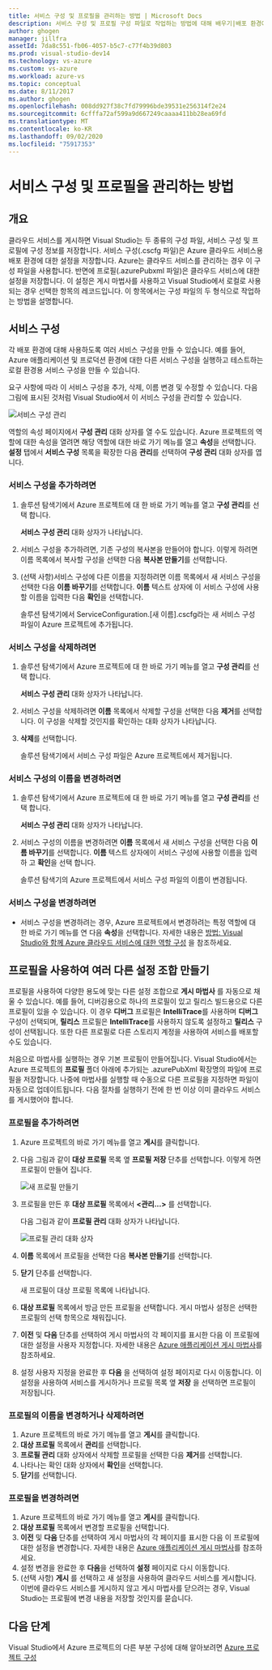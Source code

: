 ```yaml
---
title: 서비스 구성 및 프로필을 관리하는 방법 | Microsoft Docs
description: 서비스 구성 및 프로필 구성 파일로 작업하는 방법에 대해 배우기|배포 환경에 대한 설정을 저장하고 클라우드 서비스에 대한 설정을 게시합니다.
author: ghogen
manager: jillfra
assetId: 7da8c551-fb06-4057-b5c7-c77f4b39d803
ms.prod: visual-studio-dev14
ms.technology: vs-azure
ms.custom: vs-azure
ms.workload: azure-vs
ms.topic: conceptual
ms.date: 8/11/2017
ms.author: ghogen
ms.openlocfilehash: 008dd927f38c7fd79996bde39531e256314f2e24
ms.sourcegitcommit: 6cfffa72af599a9d667249caaaa411bb28ea69fd
ms.translationtype: MT
ms.contentlocale: ko-KR
ms.lasthandoff: 09/02/2020
ms.locfileid: "75917353"
---
```

# <a name="how-to-manage-service-configurations-and-profiles"></a>서비스 구성 및 프로필을 관리하는 방법
## <a name="overview"></a>개요
클라우드 서비스를 게시하면 Visual Studio는 두 종류의 구성 파일, 서비스 구성 및 프로필에 구성 정보를 저장합니다. 서비스 구성(.cscfg 파일)은 Azure 클라우드 서비스용 배포 환경에 대한 설정을 저장합니다. Azure는 클라우드 서비스를 관리하는 경우 이 구성 파일을 사용합니다. 반면에 프로필(.azurePubxml 파일)은 클라우드 서비스에 대한 설정을 저장합니다. 이 설정은 게시 마법사를 사용하고 Visual Studio에서 로컬로 사용되는 경우 선택한 항목의 레코드입니다. 이 항목에서는 구성 파일의 두 형식으로 작업하는 방법을 설명합니다.

## <a name="service-configurations"></a>서비스 구성
각 배포 환경에 대해 사용하도록 여러 서비스 구성을 만들 수 있습니다. 예를 들어, Azure 애플리케이션 및 프로덕션 환경에 대한 다른 서비스 구성을 실행하고 테스트하는 로컬 환경용 서비스 구성을 만들 수 있습니다.

요구 사항에 따라 이 서비스 구성을 추가, 삭제, 이름 변경 및 수정할 수 있습니다. 다음 그림에 표시된 것처럼 Visual Studio에서 이 서비스 구성을 관리할 수 있습니다.

![서비스 구성 관리](./media/vs-azure-tools-service-configurations-and-profiles-how-to-manage/manage-service-config.png)

역할의 속성 페이지에서 **구성 관리** 대화 상자를 열 수도 있습니다. Azure 프로젝트의 역할에 대한 속성을 열려면 해당 역할에 대한 바로 가기 메뉴를 열고 **속성**을 선택합니다. **설정** 탭에서 **서비스 구성** 목록을 확장한 다음 **관리**를 선택하여 **구성 관리** 대화 상자를 엽니다.

### <a name="to-add-a-service-configuration"></a>서비스 구성을 추가하려면
1. 솔루션 탐색기에서 Azure 프로젝트에 대 한 바로 가기 메뉴를 열고 **구성 관리**를 선택 합니다.
   
    **서비스 구성 관리** 대화 상자가 나타납니다.
2. 서비스 구성을 추가하려면, 기존 구성의 복사본을 만들어야 합니다. 이렇게 하려면 이름 목록에서 복사할 구성을 선택한 다음 **복사본 만들기**를 선택합니다.
3. (선택 사항)서비스 구성에 다른 이름을 지정하려면 이름 목록에서 새 서비스 구성을 선택한 다음 **이름 바꾸기**를 선택합니다. **이름** 텍스트 상자에 이 서비스 구성에 사용할 이름을 입력한 다음 **확인**을 선택합니다.
   
    솔루션 탐색기에서 ServiceConfiguration.[새 이름].cscfg라는 새 서비스 구성 파일이 Azure 프로젝트에 추가됩니다.

### <a name="to-delete-a-service-configuration"></a>서비스 구성을 삭제하려면
1. 솔루션 탐색기에서 Azure 프로젝트에 대 한 바로 가기 메뉴를 열고 **구성 관리**를 선택 합니다.
   
    **서비스 구성 관리** 대화 상자가 나타납니다.
2. 서비스 구성을 삭제하려면 **이름** 목록에서 삭제할 구성을 선택한 다음 **제거**를 선택합니다. 이 구성을 삭제할 것인지를 확인하는 대화 상자가 나타납니다.
3. **삭제**를 선택합니다.
   
     솔루션 탐색기에서 서비스 구성 파일은 Azure 프로젝트에서 제거됩니다.

### <a name="to-rename-a-service-configuration"></a>서비스 구성의 이름을 변경하려면
1. 솔루션 탐색기에서 Azure 프로젝트에 대 한 바로 가기 메뉴를 열고 **구성 관리**를 선택 합니다.
   
    **서비스 구성 관리** 대화 상자가 나타납니다.
2. 서비스 구성의 이름을 변경하려면 **이름** 목록에서 새 서비스 구성을 선택한 다음 **이름 바꾸기**를 선택합니다. **이름** 텍스트 상자에이 서비스 구성에 사용할 이름을 입력 하 고 **확인**을 선택 합니다.
   
    솔루션 탐색기의 Azure 프로젝트에서 서비스 구성 파일의 이름이 변경됩니다.

### <a name="to-change-a-service-configuration"></a>서비스 구성을 변경하려면
* 서비스 구성을 변경하려는 경우, Azure 프로젝트에서 변경하려는 특정 역할에 대 한 바로 가기 메뉴를 연 다음 **속성**을 선택합니다. 자세한 내용은 [방법: Visual Studio와 함께 Azure 클라우드 서비스에 대한 역할 구성](vs-azure-tools-configure-roles-for-cloud-service.md) 을 참조하세요.

## <a name="make-different-setting-combinations-by-using-profiles"></a>프로필을 사용하여 여러 다른 설정 조합 만들기
프로필을 사용하여 다양한 용도에 맞는 다른 설정 조합으로 **게시 마법사** 를 자동으로 채울 수 있습니다. 예를 들어, 디버깅용으로 하나의 프로필이 있고 릴리스 빌드용으로 다른 프로필이 있을 수 있습니다. 이 경우 **디버그** 프로필은 **IntelliTrace**를 사용하며 **디버그** 구성이 선택되며, **릴리스** 프로필은 **IntelliTrace**를 사용하지 않도록 설정하고 **릴리스** 구성이 선택됩니다. 또한 다른 프로필로 다른 스토리지 계정을 사용하여 서비스를 배포할 수도 있습니다.

처음으로 마법사를 실행하는 경우 기본 프로필이 만들어집니다. Visual Studio에서는 Azure 프로젝트의 **프로필** 폴더 아래에 추가되는 .azurePubXml 확장명의 파일에 프로필을 저장합니다. 나중에 마법사를 실행할 때 수동으로 다른 프로필을 지정하면 파일이 자동으로 업데이트됩니다. 다음 절차를 실행하기 전에 한 번 이상 이미 클라우드 서비스를 게시했어야 합니다.

### <a name="to-add-a-profile"></a>프로필을 추가하려면
1. Azure 프로젝트의 바로 가기 메뉴를 열고 **게시**를 클릭합니다.
2. 다음 그림과 같이 **대상 프로필** 목록 옆 **프로필 저장** 단추를 선택합니다. 이렇게 하면 프로필이 만들어 집니다.
   
    ![새 프로필 만들기](./media/vs-azure-tools-service-configurations-and-profiles-how-to-manage/create-new-profile.png)
3. 프로필을 만든 후 **대상 프로필** 목록에서 **<관리...>** 를 선택합니다.
   
    다음 그림과 같이 **프로필 관리** 대화 상자가 나타납니다.
   
    ![프로필 관리 대화 상자](./media/vs-azure-tools-service-configurations-and-profiles-how-to-manage/manage-profiles.png)
4. **이름** 목록에서 프로필을 선택한 다음 **복사본 만들기**를 선택합니다.
5. **닫기** 단추를 선택합니다.
   
    새 프로필이 대상 프로필 목록에 나타납니다.
6. **대상 프로필** 목록에서 방금 만든 프로필을 선택합니다. 게시 마법사 설정은 선택한 프로필의 선택 항목으로 채워집니다.
7. **이전** 및 **다음** 단추를 선택하여 게시 마법사의 각 페이지를 표시한 다음 이 프로필에 대한 설정을 사용자 지정합니다. 자세한 내용은 [Azure 애플리케이션 게시 마법사](vs-azure-tools-publish-azure-application-wizard.md)를 참조하세요.
8. 설정 사용자 지정을 완료한 후 **다음** 을 선택하여 설정 페이지로 다시 이동합니다. 이 설정을 사용하여 서비스를 게시하거나 프로필 목록 옆 **저장** 을 선택하면 프로필이 저장됩니다.

### <a name="to-rename-or-delete-a-profile"></a>프로필의 이름을 변경하거나 삭제하려면
1. Azure 프로젝트의 바로 가기 메뉴를 열고 **게시**를 클릭합니다.
2. **대상 프로필** 목록에서 **관리**를 선택합니다.
3. **프로필 관리** 대화 상자에서 삭제할 프로필을 선택한 다음 **제거**를 선택합니다.
4. 나타나는 확인 대화 상자에서 **확인**을 선택합니다.
5. **닫기**를 선택합니다.

### <a name="to-change-a-profile"></a>프로필을 변경하려면
1. Azure 프로젝트의 바로 가기 메뉴를 열고 **게시**를 클릭합니다.
2. **대상 프로필** 목록에서 변경할 프로필을 선택합니다.
3. **이전** 및 **다음** 단추를 선택하여 게시 마법사의 각 페이지를 표시한 다음 이 프로필에 대한 설정을 변경합니다. 자세한 내용은 [Azure 애플리케이션 게시 마법사](vs-azure-tools-publish-azure-application-wizard.md)를 참조하세요.
4. 설정 변경을 완료한 후 **다음**을 선택하여 **설정** 페이지로 다시 이동합니다.
5. (선택 사항) **게시** 를 선택하고 새 설정을 사용하여 클라우드 서비스를 게시합니다. 이번에 클라우드 서비스를 게시하지 않고 게시 마법사를 닫으려는 경우, Visual Studio는 프로필에 변경 내용을 저장할 것인지를 묻습니다.

## <a name="next-steps"></a>다음 단계
Visual Studio에서 Azure 프로젝트의 다른 부분 구성에 대해 알아보려면 [Azure 프로젝트 구성](vs-azure-tools-cloud-service-retain-a-constant-virtual-ip-address.md)
